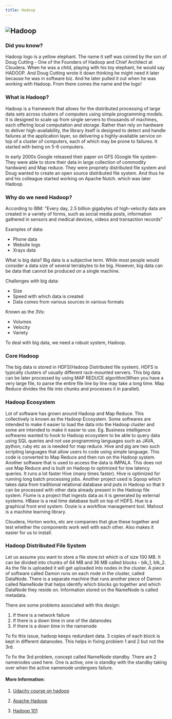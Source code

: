 ```yaml
---
title: Hadoop
---
```

## ![Hadoop](http://2s7gjr373w3x22jf92z99mgm5w-wpengine.netdna-ssl.com/wp-content/uploads/2014/08/Hadoop_logo_2.png)

### Did you know? 
Hadoop logo is a yellow elephant. The name it self was coined by the son of Doug Cutting - One of the Founders of Hadoop and Chief Architect at Cloudera. When he was a child, playing with his toy elephant, he would say HADOOP. And Doug Cutting wrote it down thinking he might need it later because he was in software biz. And he later pulled it out when he was working with Hadoop. From there comes the name and the logo!

### What is Hadoop?

Hadoop is a framework that allows for the distributed processing of large data sets across clusters of computers using simple programming models. It is designed to scale up from single servers to thousands of machines, each offering local computation and storage. Rather than rely on hardware to deliver high-availability, the library itself is designed to detect and handle failures at the application layer, so delivering a highly-available service on top of a cluster of computers, each of which may be prone to failures.  It started with being on 5-6 computers.

In early 2000s Google released their paper on GFS (Google file system- They were able to store their data in large collection of commodity hardware) and Map reduce. They were propriety distributed file system and Doug wanted to create an open source distributed file system. And thus he and his colleague started working on Apache Nutch. which was later Hadoop.

### Why do we need Hadoop?

According to IBM: "Every day, 2.5 billion gigabytes of high-velocity data are created in a variety of forms, such as social media posts, information gathered in sensors and medical devices, videos and transaction records"

Examples of data:
  * Phone data
  * Website logs
  * Xrays data

What is big data?
Big data is a subjective term. While most people would consider a data size of several terrabytes to be big. However, big data can be data that cannot be produced on a single machine.

Challenges with big data:
- Size
- Speed with which data is created
- Data comes from various sources in various formats

Known as the 3Vs:
- Volumes
- Velocity
- Variety

To deal with big data, we need a robust system, Hadoop.

### Core Hadoop

The big data is stored in HDFS(Hadoop Distributed file system). HDFS is typically clusters of usually different rack-mounted servers. This big data can be later processed by using MAP REDUCE algorithm(When you have a very large file, to parse the entire file line by line may take a long time. Map Reduce divides the file into chunks and processes it in parallel). 

### Hadoop Ecosystem

Lot of software has grown around Hadoop and Map Reduce. This collectively is known as the Hadoop Ecosystem. Some softwares are intended to make it easier to load the data into the Hadoop cluster and some are intended to make it easier to use. Eg. Business intelligence softwares wanted to hook to Hadoop ecosystem to be able to query data using SQL queries and not use programming languages such as JAVA, python, ruby etc as is needed for map reduce. Hive and pig are two such scripting languages that allow users to code using simple language. This code is converted to Map Reduce and then run on the Hadoop system.
Another software that is used to access the data is IMPALA. This does not use Map Reduce and is built on Hadoop to optimized for low latency queries. It runs a lot faster Hive (many times faster). Hive is optimized for running long batch processing jobs.
Another project used is Sqoop which takes data from traditional relational database and puts in Hadoop so that it can be processed with other data already present in the Hadoop file system. Flume is a project that ingests data as it is generated by external systems. HBase is a real time database built on top of HDFS. Hue is a graphical front end system. Oozie is a workflow management tool. Mahout is a machine learning library.

Cloudera, Horton works, etc are companies that glue these together and test whether the components work well with each other. Also makes it easier for us to install.

### Hadoop Distributed File System

Let us assume you want to store a file store.txt which is of size 100 MB. It can be divided into chunks of 64 MB and 36 MB called blocks - blk_1, blk_2. As the file is uploaded it will get uploaded into nodes in the cluster. A piece of software called Damon runs on each node in the cluster, called DataNode. There is a separate machine that runs another piece of Damon called NameNode that helps identify which blocks go together and which DataNode they reside on. Information stored on the NameNode is called metadata.

There are some problems associated with this design:
1. If there is a network failure
1. If there is a down time in one of the datanodes
1. If there is a down time in the namenode

To fix this issue, hadoop keeps redundant data. 3 copies of each block is kept in different datanodes. This helps in fixing problem 1 and 2 but not the 3rd.

To fix the 3rd problem, concept called NameNode standby. There are 2 namenodes used here. One is active, one is standby with the standby taking over when the active namenode undergoes failure.

#### More Information:
1. <a href='https://www.udacity.com/course/intro-to-hadoop-and-mapreduce--ud617' target='_blank' rel='nofollow'>Udacity course on hadoop</a>
2. <a href='http://hadoop.apache.org/' target='_blank' rel='nofollow'>Apache Hadoop</a>

3. <a href='https://cognitiveclass.ai/courses/introduction-to-hadoop/' target='_blank' rel='nofollow'>Hadoop 101</a>
